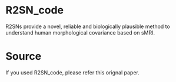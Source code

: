 # R2SN_code
R2SNs provide a novel, reliable and biologically plausible method to understand human morphological covariance based on sMRI.
# Source
If you used R2SN_code, please refer this orignal paper.

